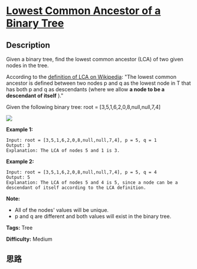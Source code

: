# [Lowest Common Ancestor of a Binary Tree][title]

## Description

Given a binary tree, find the lowest common ancestor (LCA) of two given nodes
in the tree.

According to the [definition of LCA on
Wikipedia](https://en.wikipedia.org/wiki/Lowest_common_ancestor): "The lowest
common ancestor is defined between two nodes p and q as the lowest node in T
that has both p and q as descendants (where we allow **a node to be a
descendant of itself** )."

Given the following binary tree:  root = [3,5,1,6,2,0,8,null,null,7,4]

![](https://assets.leetcode.com/uploads/2018/12/14/binarytree.png)



**Example 1:**
            Input: root = [3,5,1,6,2,0,8,null,null,7,4], p = 5, q = 1    Output: 3    Explanation: The LCA of nodes 5 and 1 is 3.    

**Example 2:**
            Input: root = [3,5,1,6,2,0,8,null,null,7,4], p = 5, q = 4    Output: 5    Explanation: The LCA of nodes 5 and 4 is 5, since a node can be a descendant of itself according to the LCA definition.    



**Note:**

  * All of the nodes' values will be unique.
  * p and q are different and both values will exist in the binary tree.


**Tags:** Tree

**Difficulty:** Medium

## 思路

[title]: https://leetcode.com/problems/lowest-common-ancestor-of-a-binary-tree
